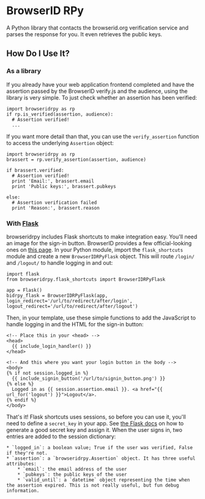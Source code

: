 BrowserID RPy
=============

A Python library that contacts the browserid.org verification service and parses the response for you. It even retrieves the public keys.


How Do I Use It?
-----------------

### As a library

If you already have your web application frontend completed and have the assertion passed by the BrowserID verify.js and the audience, using the library is very simple. To just check whether an assertion has been verified:

    import browseridrpy as rp
    if rp.is_verified(assertion, audience):
      # Assertion verified!
      ...

If you want more detail than that, you can use the `verify_assertion` function to access the underlying `Assertion` object:

    import browseridrpy as rp
    brassert = rp.verify_assertion(assertion, audience)
    
    if brassert.verified:
      # Assertion verified!
      print 'Email:', brassert.email
      print 'Public keys:', brassert.pubkeys
    
    else:
      # Assertion verification failed
      print 'Reason:', brassert.reason

### With [Flask](http://flask.pocoo.org/)

browseridrpy includes Flask shortcuts to make integration easy. You'll need an image for the sign-in button. BrowserID provides a few official-looking ones on [this page](https://browserid.org/developers). In your Python module, import the `flask_shortcuts` module and create a new `BrowserIDRPyFlask` object. This will route `/login/` and `/logout/` to handle logging in and out:

    import flask
    from browseridrpy.flask_shortcuts import BrowserIDRPyFlask
    
    app = Flask()
    bidrpy_flask = BrowserIDRPyFlask(app, login_redirect='/url/to/redirect/after/login', logout_redirect='/url/to/redirect/after/logout')

Then, in your template, use these simple functions to add the JavaScript to handle logging in and the HTML for the sign-in button:

    <!-- Place this in your <head> -->
    <head>
      {{ include_login_handler() }}
    </head>
    
    <!-- And this where you want your login button in the body -->
    <body>
    {% if not session.logged_in %}
      {{ include_signin_button('/url/to/signin_button.png') }}
    {% else %}
      Logged in as {{ session.assertion.email }}. <a href="{{ url_for('logout') }}">Logout</a>.
    {% endif %}
    </body>

That's it! Flask shortcuts uses sessions, so before you can use it, you'll need to define a `secret_key` in your app. See [the Flask docs](http://flask.pocoo.org/docs/quickstart/#sessions) on how to generate a good secret key and assign it. When the user signs in, two entries are added to the session dictionary:

    * `logged_in`: a boolean value; True if the user was verified, False if they're not.
    * `assertion`: a `browseridrpy.Assertion` object. It has three useful attributes:
        * `email`: the email address of the user
        * `pubkeys`: the public keys of the user
        * `valid_until`: a `datetime` object representing the time when the assertion expired. This is not really useful, but fun debug information.
